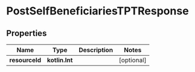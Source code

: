 
# PostSelfBeneficiariesTPTResponse

## Properties
| Name | Type | Description | Notes |
| ------------ | ------------- | ------------- | ------------- |
| **resourceId** | **kotlin.Int** |  |  [optional] |



